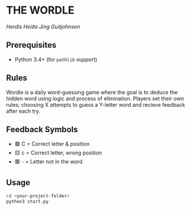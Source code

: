 # THE WORDLE 
*Herdís Heiða Jing Guðjohnsen*

## Prerequisites  
- Python 3.4+ (for `pathlib` support)  

## Rules
Wordle is a daily word-guessing game where the goal is to deduce the hidden word using logic and process of elimination. Players set their own rules; choosing X attempts to guess a Y-letter word and recieve feedback after each try. 

## Feedback Symbols  
* 🟩 C = Correct letter & position  
* 🟨 c = Correct letter, wrong position  
* 🟥 - = Letter not in the word  


## Usage
```bash
cd <your-project-folder>
python3 start.py
```
